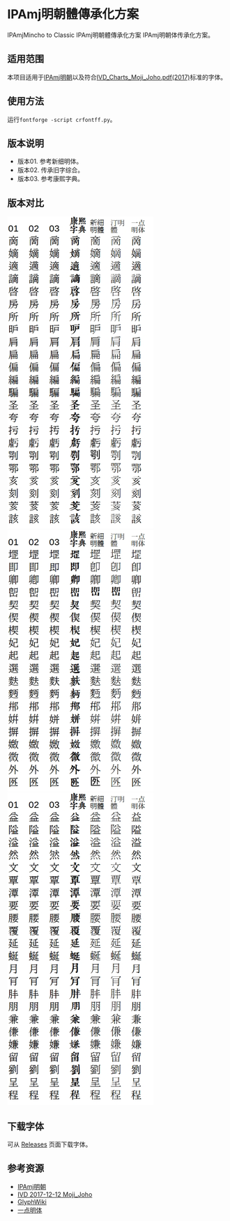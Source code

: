 # IPAmj明朝體傳承化方案
IPAmjMincho to Classic IPAmj明朝體傳承化方案 IPAmj明朝体传承化方案。
## 适用范围
本项目适用于[IPAmj明朝](https://moji.or.jp/mojikiban/font/)以及符合[IVD_Charts_Moji_Joho.pdf(2017)](https://unicode.org/ivd/data/2017-12-12/IVD_Charts_Moji_Joho.pdf)标准的字体。
## 使用方法
运行`fontforge -script crfontff.py`。
## 版本说明
* 版本01. 参考新细明体。
* 版本02. 传承旧字综合。
* 版本03. 参考康熙字典。
## 版本对比
![image](./pic/Pic01.jpg)  
![image](./pic/Pic02.jpg)  
![image](./pic/Pic03.jpg)  
## 下载字体
可从 [Releases](https://github.com/GuiWonder/IPAmjMinchoClassic/releases) 页面下载字体。
## 参考资源
* [IPAmj明朝](https://moji.or.jp/mojikiban/font/)
* [IVD 2017-12-12 Moji_Joho](https://unicode.org/ivd/data/2017-12-12/IVD_Charts_Moji_Joho.pdf)
* [GlyphWiki](https://glyphwiki.org/)
* [一点明体](https://github.com/ichitenfont/I.Ming)
